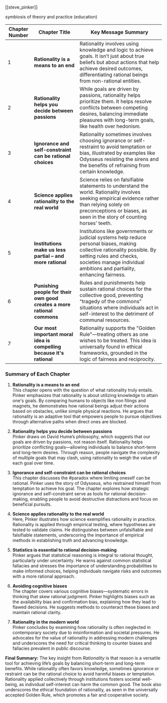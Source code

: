 [[steve_pinker]]

symbiosis of theory and practice (education)

| Chapter Number | Chapter Title                                                           | Key Message Summary                                                                                                                                                                                                           |
| -------------- | ----------------------------------------------------------------------- | ----------------------------------------------------------------------------------------------------------------------------------------------------------------------------------------------------------------------------- |
| 1              | **Rationality is a means to an end**                                    | Rationality involves using knowledge and logic to achieve goals. It isn’t just about true beliefs but about actions that help achieve desired outcomes, differentiating rational beings from non-rational entities.           |
| 2              | **Rationality helps you decide between passions**                       | While goals are driven by passions, rationality helps prioritize them. It helps resolve conflicts between competing desires, balancing immediate pleasures with long-term goals, like health over hedonism.                   |
| 3              | **Ignorance and self-constraint can be rational choices**               | Rationality sometimes involves choosing ignorance or self-restraint to avoid temptation or bias, illustrated by examples like Odysseus resisting the sirens and the benefits of refraining from certain knowledge.            |
| 4              | **Science applies rationality to the real world**                       | Science relies on falsifiable statements to understand the world. Rationality involves seeking empirical evidence rather than relying solely on preconceptions or biases, as seen in the story of counting horses' teeth.     |
| 5              | **Institutions make us less partial – and more rational**               | Institutions like governments or judicial systems help reduce personal biases, making collective rationality possible. By setting rules and checks, societies manage individual ambitions and partiality, enhancing fairness. |
| 6              | **Punishing people for their own good creates a more rational commons** | Rules and punishments help sustain rational choices for the collective good, preventing “tragedy of the commons” situations where individuals act in self-interest to the detriment of communal resources.                    |
| 7              | **Our most important moral idea is compelling because it's rational**   | Rationality supports the "Golden Rule"—treating others as one wishes to be treated. This idea is universally found in ethical frameworks, grounded in the logic of fairness and reciprocity.                                  |
### Summary of Each Chapter

1. **Rationality is a means to an end**  
   This chapter opens with the question of what rationality truly entails. Pinker emphasizes that rationality is about utilizing knowledge to attain one's goals. By comparing humans to objects like iron filings and magnets, he demonstrates how rational beings adjust their actions based on obstacles, unlike simple physical reactions. He argues that rationality is an adaptive tool that empowers people to pursue objectives through alternative paths when direct ones are blocked.

2. **Rationality helps you decide between passions**  
   Pinker draws on David Hume’s philosophy, which suggests that our goals are driven by passions, not reason itself. Rationality helps prioritize conflicting goals—allowing individuals to balance short-term and long-term desires. Through reason, people navigate the complexity of multiple goals that may clash, using rationality to weigh the value of each goal over time.

3. **Ignorance and self-constraint can be rational choices**  
   This chapter discusses the #paradox where limiting oneself can be rational. Pinker uses the story of Odysseus, who restrained himself from temptation to achieve his goal. The chapter explores how strategic ignorance and self-constraint serve as tools for rational decision-making, enabling people to avoid destructive distractions and focus on beneficial pursuits.

4. **Science applies rationality to the real world**  
   Here, Pinker illustrates how science exemplifies rationality in practice. Rationality is applied through empirical testing, where hypotheses are tested to validate claims. He distinguishes between unfalsifiable and falsifiable statements, underscoring the importance of empirical methods in establishing truth and advancing knowledge.

5. **Statistics is essential to rational decision-making**  
   Pinker argues that statistical reasoning is integral to rational thought, particularly under uncertainty. He warns against common statistical fallacies and stresses the importance of understanding probabilities to make informed choices, helping individuals navigate risks and outcomes with a more rational approach.

6. **Avoiding cognitive biases**  
   The chapter covers various cognitive biases—systematic errors in thinking that skew rational judgment. Pinker highlights biases such as the availability bias and confirmation bias, explaining how they lead to flawed decisions. He suggests methods to counteract these biases and maintain rational clarity.

7. **Rationality in the modern world**  
   Pinker concludes by examining how rationality is often neglected in contemporary society due to misinformation and societal pressures. He advocates for the value of rationality in addressing modern challenges and underscores the need for critical thinking to counter biases and fallacies prevalent in public discourse.

**Final Summary:**
The key insight from *Rationality* is that reason is a versatile tool for achieving life’s goals by balancing short-term and long-term benefits. While rationality often favors knowledge, sometimes ignorance or restraint can be the rational choice to avoid harmful biases or temptation. Rationality applied collectively through institutions fosters societal well-being, as individual self-interest can harm the common good. The book also underscores the ethical foundation of rationality, as seen in the universally accepted Golden Rule, which promotes a fair and cooperative society.
